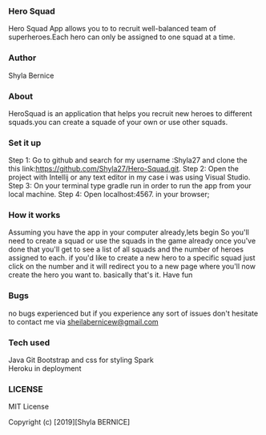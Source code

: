### Hero Squad 
Hero Squad App allows you to to recruit well-balanced team of superheroes.Each hero can only be assigned to one squad at a time.

 ### Author 
 Shyla Bernice 
### About 
HeroSquad is an application that helps you recruit new heroes to different squads.you can create a squade of your own or use other squads. 

### Set it up 
Step 1: 
Go to github and search for my username :Shyla27 and clone the this  link:https://github.com/Shyla27/Hero-Squad.git.
 Step 2:
 Open the project with Intellij or any text editor in my case i was using Visual Studio.
Step 3:
On your terminal type gradle run in order to run the app from your local machine.
 Step 4:
Open localhost:4567. in your browser; 
### How it works 
Assuming you have the app in your computer already,lets begin 
So you'll need to create a squad or use the squads in the game already
once you've done that you'll get to see a list of all squads and the number of heroes assigned to each.
if you'd like to create a new hero to a specific squad just click on the number and it will redirect you to a new page where you'll now create the hero you want to.
basically that's it. 
Have fun 
 ### Bugs 
no bugs experienced but if you experience any sort of issues don't hesitate to contact me via sheilabernicew@gmail.com
 ### Tech used 
Java 
Git 
Bootstrap and css for styling 
Spark  
Heroku in deployment 
### LICENSE
 MIT License

Copyright (c) [2019][Shyla BERNICE]
